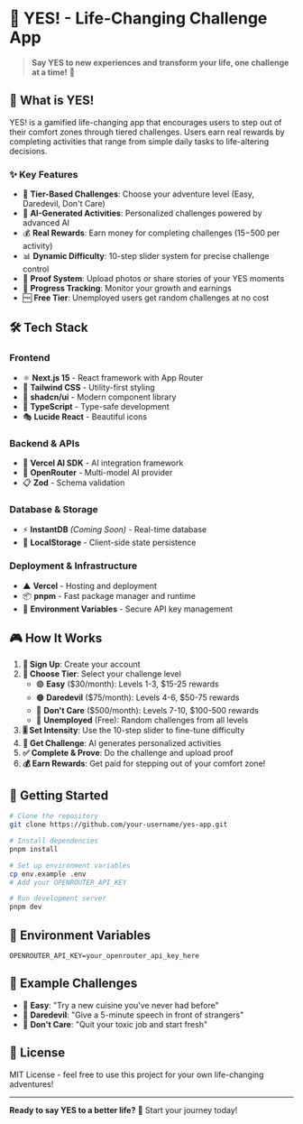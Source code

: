 # 🎯 YES! - Life-Changing Challenge App

> **Say YES to new experiences and transform your life, one challenge at a time!** 🚀

## 📱 What is YES!

YES! is a gamified life-changing app that encourages users to step out of their comfort zones through tiered challenges. Users earn real rewards by completing activities that range from simple daily tasks to life-altering decisions.

### ✨ Key Features

- 🎲 **Tier-Based Challenges**: Choose your adventure level (Easy, Daredevil, Don't Care)
- 🤖 **AI-Generated Activities**: Personalized challenges powered by advanced AI
- 💰 **Real Rewards**: Earn money for completing challenges ($15-$500 per activity)
- 📊 **Dynamic Difficulty**: 10-step slider system for precise challenge control  
- 📸 **Proof System**: Upload photos or share stories of your YES moments
- 🎯 **Progress Tracking**: Monitor your growth and earnings
- 🆓 **Free Tier**: Unemployed users get random challenges at no cost

## 🛠️ Tech Stack

### **Frontend**
- ⚛️ **Next.js 15** - React framework with App Router
- 🎨 **Tailwind CSS** - Utility-first styling
- 🧩 **shadcn/ui** - Modern component library
- 📱 **TypeScript** - Type-safe development
- 🎭 **Lucide React** - Beautiful icons

### **Backend & APIs**
- 🤖 **Vercel AI SDK** - AI integration framework
- 🧠 **OpenRouter** - Multi-model AI provider
- 📋 **Zod** - Schema validation

### **Database & Storage**
- ⚡ **InstantDB** *(Coming Soon)* - Real-time database
- 💾 **LocalStorage** - Client-side state persistence

### **Deployment & Infrastructure**
- ▲ **Vercel** - Hosting and deployment
- 📦 **pnpm** - Fast package manager and runtime
- 🔐 **Environment Variables** - Secure API key management

## 🎮 How It Works

1. **🔐 Sign Up**: Create your account
2. **🎯 Choose Tier**: Select your challenge level
   - 🟢 **Easy** ($30/month): Levels 1-3, $15-25 rewards
   - 🟠 **Daredevil** ($75/month): Levels 4-6, $50-75 rewards  
   - 🔴 **Don't Care** ($500/month): Levels 7-10, $100-500 rewards
   - 🎲 **Unemployed** (Free): Random challenges from all levels
3. **🎚️ Set Intensity**: Use the 10-step slider to fine-tune difficulty
4. **🎯 Get Challenge**: AI generates personalized activities
5. **✅ Complete & Prove**: Do the challenge and upload proof
6. **💰 Earn Rewards**: Get paid for stepping out of your comfort zone!

## 🚀 Getting Started

```bash
# Clone the repository
git clone https://github.com/your-username/yes-app.git

# Install dependencies
pnpm install

# Set up environment variables
cp env.example .env
# Add your OPENROUTER_API_KEY

# Run development server
pnpm dev
```

## 🔧 Environment Variables

```env
OPENROUTER_API_KEY=your_openrouter_api_key_here
```

## 🎯 Example Challenges

- 🍜 **Easy**: "Try a new cuisine you've never had before"
- 🎤 **Daredevil**: "Give a 5-minute speech in front of strangers"
- 💼 **Don't Care**: "Quit your toxic job and start fresh"

## 📄 License

MIT License - feel free to use this project for your own life-changing adventures!

---

**Ready to say YES to a better life?** 🌟 Start your journey today!

